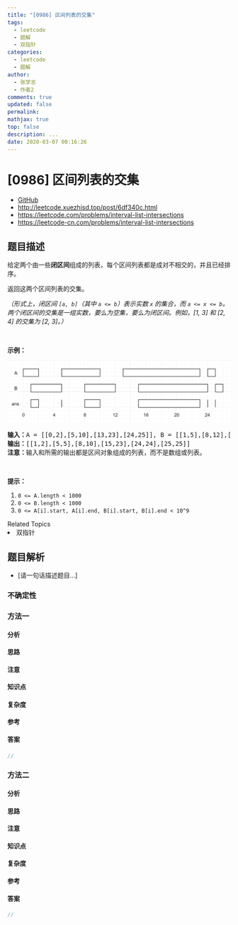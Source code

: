 ```yaml
---
title: "[0986] 区间列表的交集"
tags:
  - leetcode
  - 题解
  - 双指针
categories:
  - leetcode
  - 题解
author:
  - 张学志
  - 作者2
comments: true
updated: false
permalink:
mathjax: true
top: false
description: ...
date: 2020-03-07 00:16:26
---
```



# [0986] 区间列表的交集
* [GitHub](https://github.com/algoboy101/LeetCodeCrowdsource/tree/master/_posts/QA/%5B0986%5D%20%E5%8C%BA%E9%97%B4%E5%88%97%E8%A1%A8%E7%9A%84%E4%BA%A4%E9%9B%86.md)
* http://leetcode.xuezhisd.top/post/6df340c.html
* https://leetcode.com/problems/interval-list-intersections
* https://leetcode-cn.com/problems/interval-list-intersections


## 题目描述

<p>给定两个由一些<strong>闭区间</strong>组成的列表，每个区间列表都是成对不相交的，并且已经排序。</p>

<p>返回这两个区间列表的交集。</p>

<p><em>（形式上，闭区间&nbsp;<code>[a, b]</code>（其中&nbsp;<code>a &lt;= b</code>）表示实数&nbsp;<code>x</code>&nbsp;的集合，而&nbsp;<code>a &lt;= x &lt;= b</code>。两个闭区间的交集是一组实数，要么为空集，要么为闭区间。例如，[1, 3] 和 [2, 4] 的交集为 [2, 3]。）</em></p>

<p>&nbsp;</p>

<p><strong>示例：</strong></p>

<p><strong><img alt="" src="https://raw.githubusercontent.com/algoboy101/LeetCodeCrowdsource/master/imgs/interval1.png" style="height: 140px; width: 506px;"></strong></p>

<pre><strong>输入：</strong>A = [[0,2],[5,10],[13,23],[24,25]], B = [[1,5],[8,12],[15,24],[25,26]]
<strong>输出：</strong>[[1,2],[5,5],[8,10],[15,23],[24,24],[25,25]]
<strong>注意：</strong>输入和所需的输出都是区间对象组成的列表，而不是数组或列表。
</pre>

<p>&nbsp;</p>

<p><strong>提示：</strong></p>

<ol>
	<li><code>0 &lt;= A.length &lt; 1000</code></li>
	<li><code>0 &lt;= B.length &lt; 1000</code></li>
	<li><code>0 &lt;= A[i].start, A[i].end, B[i].start, B[i].end &lt; 10^9</code></li>
</ol>
<div><div>Related Topics</div><div><li>双指针</li></div></div>


## 题目解析
* [请一句话描述题目...]

### 不确定性


### 方法一

#### 分析

#### 思路

#### 注意

#### 知识点

#### 复杂度

#### 参考

#### 答案

```cpp
//
```


### 方法二

#### 分析

#### 思路

#### 注意

#### 知识点

#### 复杂度

#### 参考

#### 答案

```cpp
//
```


